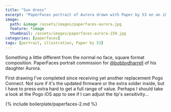 ```yaml
---
title: "Sun dress"
excerpt: "PaperFaces portrait of Aurora drawn with Paper by 53 on an iPad."
image: 
  path: &image /assets/images/paperfaces-aurora.jpg 
  feature: *image
  thumbnail: /assets/images/paperfaces-aurora-150.jpg
categories: [paperfaces]
tags: [portrait, illustration, Paper by 53]
---
```


Something a little different from the normal no face, square format composition. PaperFaces portrait commission for <a href="https://twitter.com/bobbydharrell">@bobbydharrell</a> of his daughter Aurora.

First drawing I've completed since receiving yet another replacement Pogo Connect. Not sure if it's the updated firmware or the extra solder inside, but I have to press extra hard to get a full range of value. Perhaps I should take a look at the Pogo iOS app to see if I can adjust the tip's sensitivity…

{% include boilerplate/paperfaces-2.md %}
